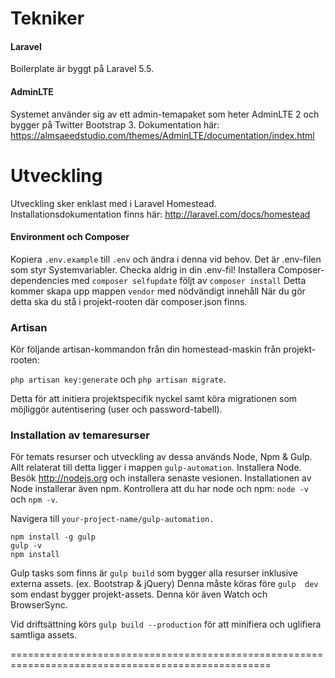 # Tekniker
#### Laravel
Boilerplate är byggt på Laravel 5.5. 
#### AdminLTE
Systemet använder sig av ett admin-temapaket som heter AdminLTE 2 och bygger på Twitter Bootstrap 3.
Dokumentation här:
https://almsaeedstudio.com/themes/AdminLTE/documentation/index.html
# Utveckling
Utveckling sker enklast med i Laravel Homestead. Installationsdokumentation finns här:
http://laravel.com/docs/homestead
#### Environment och Composer
Kopiera ```.env.example``` till ```.env``` och ändra i denna vid behov. 
Det är .env-filen som styr Systemvariabler. Checka aldrig in din .env-fil!
Installera Composer-dependencies med ```composer selfupdate``` följt av ```composer install```
Detta kommer skapa upp mappen ```vendor``` med nödvändigt innehåll
När du gör detta ska du stå i projekt-rooten där composer.json finns. 
### Artisan
Kör följande artisan-kommandon från din homestead-maskin från projekt-rooten:
 
```php artisan key:generate``` och ```php artisan migrate```.

Detta för att initiera projektspecifik nyckel samt köra migrationen som möjliggör autentisering (user och password-tabell).

### Installation av temaresurser
För temats resurser och utveckling av dessa används Node, Npm & Gulp.
Allt relaterat till detta ligger i mappen ```gulp-automation```. 
Installera Node. Besök http://nodejs.org och installera senaste vesionen.
Installationen av Node installerar även npm.
Kontrollera att du har node och npm:
```node -v``` och ```npm -v```.

Navigera till ```your-project-name/gulp-automation.```
```
npm install -g gulp
gulp -v
npm install
```
Gulp tasks som finns är ```gulp build``` som bygger alla resurser inklusive externa assets. (ex. Bootstrap & jQuery)
Denna måste köras före ```gulp  dev``` som endast bygger projekt-assets. Denna kör även Watch och BrowserSync.
 
Vid driftsättning körs ```gulp build --production``` för att minifiera och uglifiera samtliga assets.


===================================================================================================
